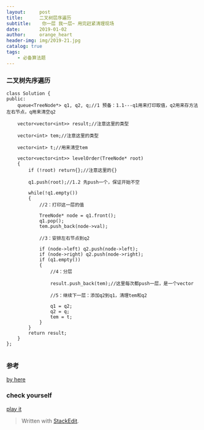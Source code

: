 ```yaml
---
layout:     post
title:      二叉树层序遍历
subtitle:    你一层 我一层~ 用完赶紧清理现场
date:       2019-01-02
author:     orange_heart
header-img: img/2019-21.jpg
catalog: true
tags:
    - 必备算法题
---
```


### 二叉树先序遍历


```objc
class Solution {
public:
	queue<TreeNode*> q1, q2, q;//1 预备：1.1---q1用来打印取值，q2用来存方法左右节点，q用来清空q2
	
	vector<vector<int>> result;//注意这里的类型
	
	vector<int> tem;//注意这里的类型
	
	vector<int> t;//用来清空tem
	
	vector<vector<int>> levelOrder(TreeNode* root) 
	{
		if (!root) return{};//注意这里的{}
		
		q1.push(root);//1.2 先push一个，保证开始不空
		
		while(!q1.empty())
		{
			//2：打印这一层的值
			
			TreeNode* node = q1.front();
			q1.pop();
			tem.push_back(node->val);

			//3：安排左右节点到q2
			
			if (node->left) q2.push(node->left);
			if (node->right) q2.push(node->right);
			if (q1.empty())
			{
				//4：分层
				
				result.push_back(tem);//这里每次都push一层，是一个vector
				
				//5：继续下一层：添加q2到q1，清理tem和q2
				
				q1 = q2;
				q2 = q;
				tem = t;
			}
		}
		return result;
	}
};


```

### 参考

[by here](https://leetcode-cn.com/problems/two-sum/solution/er-cha-shu-de-ceng-ci-bian-li-by-utmost/)

### check yourself

[play it](https://leetcode-cn.com/problems/binary-tree-level-order-traversal/submissions/)

> Written with [StackEdit](https://stackedit.io/).


<!--stackedit_data:
eyJoaXN0b3J5IjpbLTE0ODEzODAyOTksMTk4MzM5ODI1NSwtMT
I5OTUyOTAxMiwxMDI1NTc5NzQ3XX0=
-->